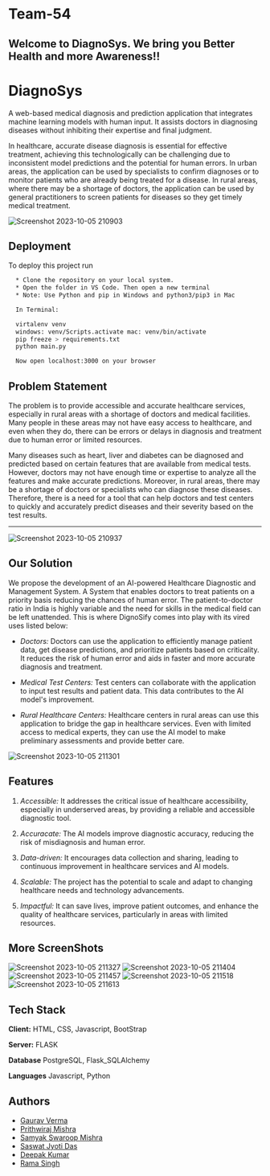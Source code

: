 # Team-54

## Welcome to DiagnoSys. We bring you Better Health and more Awareness!!
# DiagnoSys
 

A web-based medical diagnosis and prediction application that integrates machine learning models with human input. It assists doctors in diagnosing diseases without inhibiting their expertise and final judgment.

In healthcare, accurate disease diagnosis is essential for effective treatment, achieving this technologically can be challenging due to inconsistent model predictions and the potential for human errors. 
In urban areas, the application can be used by specialists to confirm diagnoses or to monitor patients who are already being treated for a disease. 
In rural areas, where there may be a shortage of doctors, the application can be used by general practitioners to screen patients for diseases so they get timely medical treatment.

![Screenshot 2023-10-05 210903](https://github.com/hacktoberfest-codex/DiagnoSys/assets/103797867/0405eadd-d514-427b-bf44-66904dd6b3d0)

## Deployment

To deploy this project run

```bash
  * Clone the repository on your local system.
  * Open the folder in VS Code. Then open a new terminal
  * Note: Use Python and pip in Windows and python3/pip3 in Mac

  In Terminal:

  virtalenv venv 
  windows: venv/Scripts.activate mac: venv/bin/activate
  pip freeze > requirements.txt
  python main.py

  Now open localhost:3000 on your browser 
```


## Problem Statement
The problem is to provide accessible and accurate healthcare services, especially in rural areas with a shortage of doctors and medical facilities. Many people in these areas may not have easy access to healthcare, and even when they do, there can be errors or delays in diagnosis and treatment due to human error or limited resources.


Many diseases such as heart, liver and diabetes can be diagnosed and predicted based on certain features that are available from medical tests. However, doctors may not have enough time or expertise to analyze all the features and make accurate predictions. Moreover, in rural areas, there may be a shortage of doctors or specialists who can diagnose these diseases. Therefore, there is a need for a tool that can help doctors and test centers to quickly and accurately predict diseases and their severity based on the test results.

***

![Screenshot 2023-10-05 210937](https://github.com/hacktoberfest-codex/DiagnoSys/assets/103797867/2651a94e-c8f6-4a18-b9b3-02d901be0bfc)

## Our Solution
We propose the development of an AI-powered Healthcare Diagnostic and Management System. A System that enables doctors to treat patients on a priority basis reducing the chances of human error. 
The patient-to-doctor ratio in India is highly variable and the need for skills in the medical field can be left unattended. This is where DignoSify comes into play with its vired uses listed below:
- *Doctors:* Doctors can use the application to efficiently manage patient data, get disease predictions, and prioritize patients based on criticality. It reduces the risk of human error and aids in faster and more accurate diagnosis and treatment.

- *Medical Test Centers:* Test centers can collaborate with the application to input test results and patient data. This data contributes to the AI model's improvement.

- *Rural Healthcare Centers:* Healthcare centers in rural areas can use this application to bridge the gap in healthcare services. Even with limited access to medical experts, they can use the AI model to make preliminary assessments and provide better care.

![Screenshot 2023-10-05 211301](https://github.com/hacktoberfest-codex/DiagnoSys/assets/103797867/b8bb97d2-9089-4d9a-8433-57dd0cd59dfb)

## Features
1. *Accessible:* It addresses the critical issue of healthcare accessibility, especially in underserved areas, by providing a reliable and accessible diagnostic tool.

2. *Accuracate:* The AI models improve diagnostic accuracy, reducing the risk of misdiagnosis and human error.

3. *Data-driven:* It encourages data collection and sharing, leading to continuous improvement in healthcare services and AI models.

4. *Scalable:* The project has the potential to scale and adapt to changing healthcare needs and technology advancements.

5. *Impactful:* It can save lives, improve patient outcomes, and enhance the quality of healthcare services, particularly in areas with limited resources.


## More ScreenShots

![Screenshot 2023-10-05 211327](https://github.com/hacktoberfest-codex/DiagnoSys/assets/103797867/0357d539-f0da-4449-953d-329bcb68cc54)
![Screenshot 2023-10-05 211404](https://github.com/hacktoberfest-codex/DiagnoSys/assets/103797867/a1e2151a-243a-4bda-86ad-aef40c7ef195)
![Screenshot 2023-10-05 211457](https://github.com/hacktoberfest-codex/DiagnoSys/assets/103797867/87ca0ee1-1a8b-4235-9d2c-1c275f4a9a81)
![Screenshot 2023-10-05 211518](https://github.com/hacktoberfest-codex/DiagnoSys/assets/103797867/548bfadf-f596-4cb9-bccf-f36ee5d02363)
![Screenshot 2023-10-05 211613](https://github.com/hacktoberfest-codex/DiagnoSys/assets/103797867/01828554-bc40-4ec2-a9fb-cf6c168221f7)

## Tech Stack

**Client:** HTML, CSS, Javascript, BootStrap 

**Server:** FLASK

**Database** PostgreSQL, Flask_SQLAlchemy

**Languages** Javascript, Python


## Authors

- [Gaurav Verma](https://github.com/Gaurav07076/)
- [Prithwiraj Mishra](https://github.com/The-Prithwiraj06)
- [Samyak Swaroop Mishra](https://github.com/samyak269)
- [Saswat Jyoti Das](https://github.com/saswatdas121)
- [Deepak Kumar](https://github.com/deepak1ok)
- [Rama Singh](https://github.com/RamaSingh7653)


 
